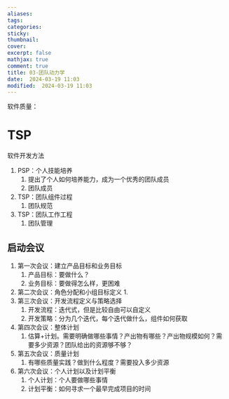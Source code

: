 ```yaml
---
aliases: 
tags: 
categories:
sticky:
thumbnail:
cover: 
excerpt: false
mathjax: true
comment: true
title: 03-团队动力学
date:  2024-03-19 11:03
modified:  2024-03-19 11:03
---
```

软件质量：

# TSP

软件开发方法


1. PSP：个人技能培养
	1. 提出了个人如何培养能力，成为一个优秀的团队成员
	2. 团队成员
2. TSP：团队组件过程
	1. 团队规范
3. TSP：团队工作工程
	1. 团队管理


## 启动会议

1. 第一次会议：建立产品目标和业务目标
	1. 产品目标：要做什么？
	2. 业务目标：要做得怎么样，更困难
2. 第二次会议：角色分配和小组目标定义
	1. 
3. 第三次会议：开发流程定义与策略选择
	1. 开发流程：迭代式，但是比较自由可以自定义
	2. 开发策略：分为几个迭代，每个迭代做什么，组件如何获取
4. 第四次会议：整体计划
	1. 估算+计划。需要明确做哪些事情？产出物有哪些？产出物规模如何？需要多少资源？团队给出的资源够不够？
5. 第五次会议：质量计划
	1. 有哪些质量实践？做到什么程度？需要投入多少资源
6. 第六次会议：个人计划以及计划平衡
	1. 个人计划：个人要做哪些事情
	2. 计划平衡：如何寻求一个最早完成项目的时间


